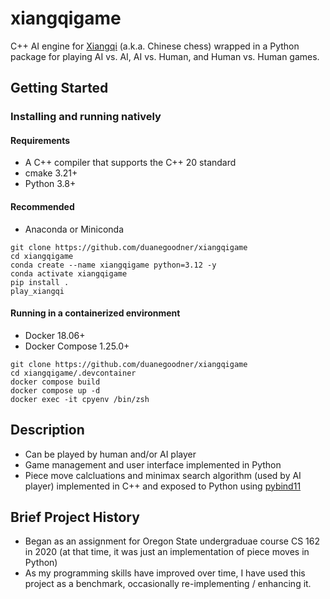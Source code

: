 
# xiangqigame 
C++ AI engine for [Xiangqi](https://en.wikipedia.org/wiki/Xiangqi) (a.k.a. Chinese chess) wrapped in a Python package for playing AI vs. AI, AI vs. Human, and Human vs. Human games.

## Getting Started

### Installing and running natively

#### Requirements

- A C++ compiler that supports the C++ 20 standard
- cmake 3.21+
- Python 3.8+

#### Recommended
- Anaconda or Miniconda

```
git clone https://github.com/duanegoodner/xiangqigame
cd xiangqigame
conda create --name xiangqigame python=3.12 -y
conda activate xiangqigame
pip install .
play_xiangqi
```

#### Running  in a containerized environment

- Docker 18.06+
- Docker Compose 1.25.0+

```
git clone https://github.com/duanegoodner/xiangqigame
cd xiangqigame/.devcontainer
docker compose build
docker compose up -d
docker exec -it cpyenv /bin/zsh

```


## Description

* Can be played by human and/or AI player
* Game management and user interface implemented in Python
* Piece move calcluations and minimax search algorithm (used by AI player) implemented in C++ and exposed to Python using [pybind11](https://github.com/pybind/pybind11)

<!-- ![demo](doc/xiangqigame_demo.gif) -->

## Brief Project History
* Began as an assignment for Oregon State undergraduae course CS 162 in 2020 (at that time, it was just an implementation of piece moves in Python)
* As my programming skills have improved over time, I have used this project as a benchmark, occasionally re-implementing / enhancing it.
